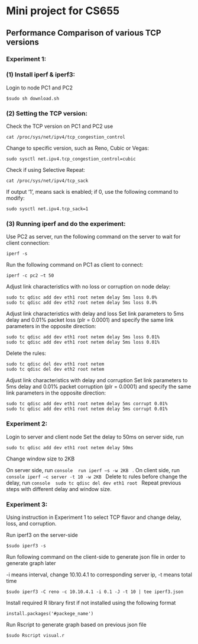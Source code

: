 # Mini project for CS655
## Performance Comparison of various TCP versions

### Experiment 1:
### (1) Install iperf & iperf3: 
Login to node PC1 and PC2
```console 
$sudo sh download.sh
``` 
### (2) Setting the TCP version: 
Check the TCP version on PC1 and PC2 use 
```console 
cat /proc/sys/net/ipv4/tcp_congestion_control
```
Change to specific version, such as Reno, Cubic or Vegas:
```console 
sudo sysctl net.ipv4.tcp_congestion_control=cubic
```
Check if using Selective Repeat:
```console
cat /proc/sys/net/ipv4/tcp_sack
```
If output ‘1’, means sack is enabled; if 0, use the following command to modify:
```console 
sudo sysctl net.ipv4.tcp_sack=1
```

### (3) Running iperf and do the experiment: 
Use PC2 as server, run the following command on the server to wait for client connection:
```console 
iperf -s
```
Run the following command on PC1 as client to connect:
```console 
iperf -c pc2 –t 50
```
Adjust link characteristics with no loss or corruption on node delay:
```console 
sudo tc qdisc add dev eth1 root netem delay 5ms loss 0.0%
sudo tc qdisc add dev eth2 root netem delay 5ms loss 0.0%
```
Adjust link characteristics with delay and loss
Set link parameters to 5ms delay and 0.01% packet loss (plr = 0.0001) and specify the same link parameters in the opposite direction:
```console 
sudo tc qdisc add dev eth1 root netem delay 5ms loss 0.01%
sudo tc qdisc add dev eth1 root netem delay 5ms loss 0.01%
```
Delete the rules:
```console 
sudo tc qdisc del dev eth1 root netem 
sudo tc qdisc del dev eth2 root netem
```
Adjust link characteristics with delay and corruption
Set link parameters to 5ms delay and 0.01% packet corruption (plr = 0.0001) and specify the same link parameters in the opposite direction:  
```console 
sudo tc qdisc add dev eth1 root netem delay 5ms corrupt 0.01%
sudo tc qdisc add dev eth1 root netem delay 5ms corrupt 0.01%
```
### Experiment 2:
Login to server and client node
Set the delay to 50ms on server side, run 
```console 
sudo tc qdisc add dev eth1 root netem delay 50ms
```
Change window size to 2KB

On server side, run ```console  run iperf –s -w 2KB ``` . 
On client side, run ```console iperf –c server ‐t 10 -w 2KB ```
Delete tc rules before change the delay, run ```console  sudo tc qdisc del dev eth1 root ```
Repeat previous steps with different delay and window size.


### Experiment 3: 
Using instruction in Experiment 1 to select TCP flavor and change delay, loss, and corruption. 

Run iperf3 on the server-side
```console 
$sudo iperf3 -s
```
Run following command on the client-side to generate json file in order to generate graph later

-i means interval, change 10.10.4.1 to corresponding server ip, -t means total time
```console 
$sudo iperf3 -C reno -c 10.10.4.1 -i 0.1 -J -t 10 | tee iperf3.json
```
Install required R library first if not installed using the following format
```console
install.packages('#packege_name')
```
Run Rscript to generate graph based on previous json file
```console 
$sudo Rscript visual.r
```
